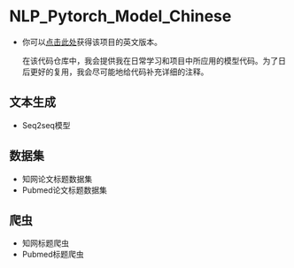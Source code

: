 # NLP_Pytorch_Model_Chinese
* 你可以[点击此处](https://github.com/SHADOWX-frank/NLP_Model_Pytorch)获得该项目的英文版本。

  在该代码仓库中，我会提供我在日常学习和项目中所应用的模型代码。为了日后更好的复用，我会尽可能地给代码补充详细的注释。

## 文本生成
* Seq2seq模型

## 数据集
* 知网论文标题数据集
* Pubmed论文标题数据集

## 爬虫
* 知网标题爬虫
* Pubmed标题爬虫
